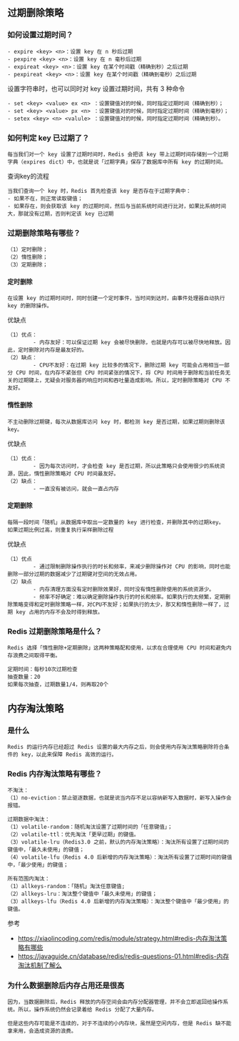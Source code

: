 ## 过期删除策略

### 如何设置过期时间？

```
- expire <key> <n>：设置 key 在 n 秒后过期
- pexpire <key> <n>：设置 key 在 n 毫秒后过期
- expireat <key> <n>：设置 key 在某个时间戳（精确到秒）之后过期
- pexpireat <key> <n>：设置 key 在某个时间戳（精确到毫秒）之后过期
```

设置字符串时，也可以同时对 key 设置过期时间，共有 3 种命令

```
- set <key> <value> ex <n> ：设置键值对的时候，同时指定过期时间（精确到秒）；
- set <key> <value> px <n> ：设置键值对的时候，同时指定过期时间（精确到毫秒）；
- setex <key> <n> <valule> ：设置键值对的时候，同时指定过期时间（精确到秒）。
```

### 如何判定 key 已过期了？

```
每当我们对一个 key 设置了过期时间时，Redis 会把该 key 带上过期时间存储到一个过期字典（expires dict）中，也就是说「过期字典」保存了数据库中所有 key 的过期时间。
```

查询key的流程

```
当我们查询一个 key 时，Redis 首先检查该 key 是否存在于过期字典中：
- 如果不在，则正常读取键值；
- 如果存在，则会获取该 key 的过期时间，然后与当前系统时间进行比对，如果比系统时间大，那就没有过期，否则判定该 key 已过期
```

### 过期删除策略有哪些？

```
（1）定时删除；
（2）惰性删除；
（3）定期删除；
```

#### 定时删除

```
在设置 key 的过期时间时，同时创建一个定时事件，当时间到达时，由事件处理器自动执行 key 的删除操作。
```

优缺点

```
（1）优点：
		- 内存友好：可以保证过期 key 会被尽快删除，也就是内存可以被尽快地释放。因此，定时删除对内存是最友好的。
（2）缺点：
		- CPU不友好：在过期 key 比较多的情况下，删除过期 key 可能会占用相当一部分 CPU 时间，在内存不紧张但 CPU 时间紧张的情况下，将 CPU 时间用于删除和当前任务无关的过期键上，无疑会对服务器的响应时间和吞吐量造成影响。所以，定时删除策略对 CPU 不友好。
```

#### 惰性删除

```
不主动删除过期键，每次从数据库访问 key 时，都检测 key 是否过期，如果过期则删除该 key。
```

优缺点

```
（1）优点：
		- 因为每次访问时，才会检查 key 是否过期，所以此策略只会使用很少的系统资源，因此，惰性删除策略对 CPU 时间最友好。
（2）缺点：
		- 一直没有被访问，就会一直占内存
```

#### 定期删除

```
每隔一段时间「随机」从数据库中取出一定数量的 key 进行检查，并删除其中的过期key。
如果过期比例过高，则重复执行采样删除过程
```

优缺点

```
（1）优点
		- 通过限制删除操作执行的时长和频率，来减少删除操作对 CPU 的影响，同时也能删除一部分过期的数据减少了过期键对空间的无效占用。
（2）缺点
		- 内存清理方面没有定时删除效果好，同时没有惰性删除使用的系统资源少。
		- 频率不好确定：难以确定删除操作执行的时长和频率。如果执行的太频繁，定期删除策略变得和定时删除策略一样，对CPU不友好；如果执行的太少，那又和惰性删除一样了，过期 key 占用的内存不会及时得到释放。
```

### Redis 过期删除策略是什么？

```
Redis 选择「惰性删除+定期删除」这两种策略配和使用，以求在合理使用 CPU 时间和避免内存浪费之间取得平衡。

定期时间：每秒10次过期检查
抽查数量：20
如果每次抽查，过期数量1/4，则再取20个
```





## 内存淘汰策略

### 是什么

```
Redis 的运行内存已经超过 Redis 设置的最大内存之后，则会使用内存淘汰策略删除符合条件的 key，以此来保障 Redis 高效的运行。
```

### Redis 内存淘汰策略有哪些？

```
不淘汰：
（1）no-eviction：禁止驱逐数据，也就是说当内存不足以容纳新写入数据时，新写入操作会报错。

过期数据中淘汰：
（1）volatile-random：随机淘汰设置了过期时间的「任意键值」；
（2）volatile-ttl：优先淘汰「更早过期」的键值。
（3）volatile-lru（Redis3.0 之前，默认的内存淘汰策略）：淘汰所有设置了过期时间的键值中，「最久未使用」的键值；
（4）volatile-lfu（Redis 4.0 后新增的内存淘汰策略）：淘汰所有设置了过期时间的键值中，「最少使用」的键值；

所有范围内淘汰：
（1）allkeys-random：「随机」淘汰任意键值;
（2）allkeys-lru：淘汰整个键值中「最久未使用」的键值；
（3）allkeys-lfu（Redis 4.0 后新增的内存淘汰策略）：淘汰整个键值中「最少使用」的键值。
```

参考

-   https://xiaolincoding.com/redis/module/strategy.html#redis-内存淘汰策略有哪些
-   https://javaguide.cn/database/redis/redis-questions-01.html#redis-内存淘汰机制了解么



### 为什么数据删除后内存占用还是很高

```
因为，当数据删除后，Redis 释放的内存空间会由内存分配器管理，并不会立即返回给操作系统。所以，操作系统仍然会记录着给 Redis 分配了大量内存。

但是这些内存可能是不连续的，对于不连续的小内存块，虽然是空闲内存，但是 Redis 缺不能拿来用，会造成资源的浪费。
```

